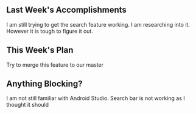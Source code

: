 ## Last Week's Accomplishments

I am still trying to get the search feature working. I am researching into it. However it is tough to figure it out.

## This Week's Plan

Try to merge this feature to our master

## Anything Blocking?

I am not still familiar with Android Studio. Search bar is not working as I thought it should
